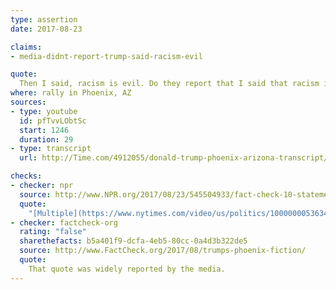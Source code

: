 ```yaml
---
type: assertion
date: 2017-08-23

claims:
- media-didnt-report-trump-said-racism-evil

quote:
  Then I said, racism is evil. Do they report that I said that racism is evil? You know why? Because they are very dishonest people. So I said, racism is evil. Now they only choose, you know, like a half a sentence here or there and then they just go on this long rampage, or they put on these real lightweights all around a table that nobody ever heard of, and they all say what a bad guy I am.
where: rally in Phoenix, AZ
sources:
- type: youtube
  id: pfTvvLObtSc
  start: 1246
  duration: 29
- type: transcript
  url: http://Time.com/4912055/donald-trump-phoenix-arizona-transcript/

checks:
- checker: npr
  source: http://www.NPR.org/2017/08/23/545504933/fact-check-10-statements-from-trumps-phoenix-speech
  quote:
    "[Multiple](https://www.nytimes.com/video/us/politics/100000005363413/trump-delivers-statement-at-white-house.html?mcubz=3) headlines [from](http://www.politico.com/story/2017/08/14/white-house-defends-trump-charlottesville-241604) an [array](http://www.motherjones.com/politics/2017/08/trump-reluctantly-condemns-racism-carried-out-by-white-nationalists/) of [news](http://thehill.com/homenews/administration/346483-trump-declares-racism-is-evil-after-firestorm) outlets [reported](http://www.bbc.com/news/world-us-canada-40927089) that Trump called racism “evil” in his Aug. 14 address — in which he also called out the KKK and neo-Nazis specifically after political pressure to do so."
- checker: factcheck-org
  rating: "false"
  sharethefacts: b5a401f9-dcfa-4eb5-80cc-0a4d3b322de5
  source: http://www.FactCheck.org/2017/08/trumps-phoenix-fiction/
  quote:
    That quote was widely reported by the media.
---
```

